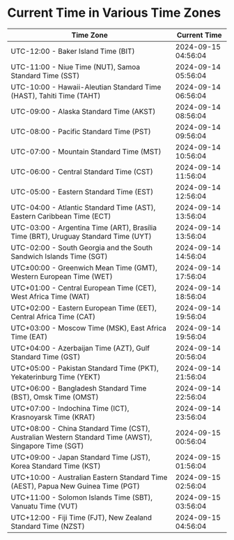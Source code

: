 # Current Time in Various Time Zones

| Time Zone | Current Time |
|-----------|--------------|
| UTC-12:00 - Baker Island Time (BIT) | 2024-09-15 04:56:04 |
| UTC-11:00 - Niue Time (NUT), Samoa Standard Time (SST) | 2024-09-14 05:56:04 |
| UTC-10:00 - Hawaii-Aleutian Standard Time (HAST), Tahiti Time (TAHT) | 2024-09-14 06:56:04 |
| UTC-09:00 - Alaska Standard Time (AKST) | 2024-09-14 08:56:04 |
| UTC-08:00 - Pacific Standard Time (PST) | 2024-09-14 09:56:04 |
| UTC-07:00 - Mountain Standard Time (MST) | 2024-09-14 10:56:04 |
| UTC-06:00 - Central Standard Time (CST) | 2024-09-14 11:56:04 |
| UTC-05:00 - Eastern Standard Time (EST) | 2024-09-14 12:56:04 |
| UTC-04:00 - Atlantic Standard Time (AST), Eastern Caribbean Time (ECT) | 2024-09-14 13:56:04 |
| UTC-03:00 - Argentina Time (ART), Brasília Time (BRT), Uruguay Standard Time (UYT) | 2024-09-14 13:56:04 |
| UTC-02:00 - South Georgia and the South Sandwich Islands Time (SGT) | 2024-09-14 14:56:04 |
| UTC±00:00 - Greenwich Mean Time (GMT), Western European Time (WET) | 2024-09-14 17:56:04 |
| UTC+01:00 - Central European Time (CET), West Africa Time (WAT) | 2024-09-14 18:56:04 |
| UTC+02:00 - Eastern European Time (EET), Central Africa Time (CAT) | 2024-09-14 19:56:04 |
| UTC+03:00 - Moscow Time (MSK), East Africa Time (EAT) | 2024-09-14 19:56:04 |
| UTC+04:00 - Azerbaijan Time (AZT), Gulf Standard Time (GST) | 2024-09-14 20:56:04 |
| UTC+05:00 - Pakistan Standard Time (PKT), Yekaterinburg Time (YEKT) | 2024-09-14 21:56:04 |
| UTC+06:00 - Bangladesh Standard Time (BST), Omsk Time (OMST) | 2024-09-14 22:56:04 |
| UTC+07:00 - Indochina Time (ICT), Krasnoyarsk Time (KRAT) | 2024-09-14 23:56:04 |
| UTC+08:00 - China Standard Time (CST), Australian Western Standard Time (AWST), Singapore Time (SGT) | 2024-09-15 00:56:04 |
| UTC+09:00 - Japan Standard Time (JST), Korea Standard Time (KST) | 2024-09-15 01:56:04 |
| UTC+10:00 - Australian Eastern Standard Time (AEST), Papua New Guinea Time (PGT) | 2024-09-15 02:56:04 |
| UTC+11:00 - Solomon Islands Time (SBT), Vanuatu Time (VUT) | 2024-09-15 03:56:04 |
| UTC+12:00 - Fiji Time (FJT), New Zealand Standard Time (NZST) | 2024-09-15 04:56:04 |
